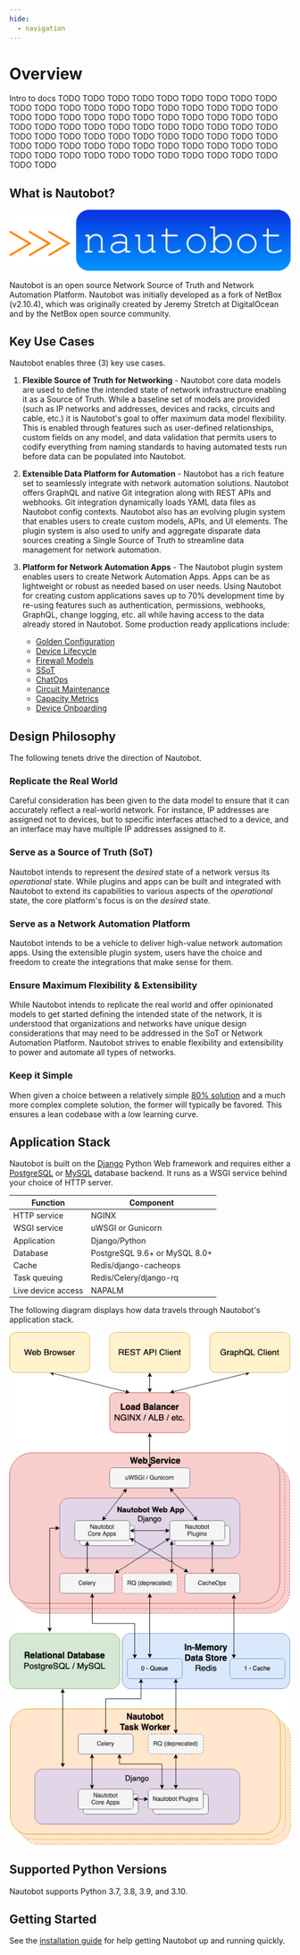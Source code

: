 ```yaml
---
hide:
  - navigation
---
```


# Overview

Intro to docs TODO TODO TODO TODO TODO TODO TODO TODO TODO TODO TODO TODO TODO TODO TODO TODO TODO TODO TODO TODO TODO TODO TODO TODO TODO TODO TODO TODO TODO TODO TODO TODO TODO TODO TODO TODO TODO TODO TODO TODO TODO TODO TODO TODO TODO TODO TODO TODO TODO TODO TODO TODO TODO TODO TODO TODO TODO TODO TODO TODO TODO TODO TODO TODO TODO TODO TODO TODO TODO TODO TODO TODO TODO TODO TODO TODO TODO



## What is Nautobot?

<img src="assets/nautobot_logo.svg" class="logo">

Nautobot is an open source Network Source of Truth and Network Automation Platform. Nautobot was initially developed as a fork of NetBox (v2.10.4), which was originally created by Jeremy Stretch at DigitalOcean and by the NetBox open source community.

## Key Use Cases

Nautobot enables three (3) key use cases.

1. **Flexible Source of Truth for Networking** - Nautobot core data models are used to define the intended state of network infrastructure enabling it as a Source of Truth. While a baseline set of models are provided (such as IP networks and addresses, devices and racks, circuits and cable, etc.) it is Nautobot's goal to offer maximum data model flexibility. This is enabled through features such as user-defined relationships, custom fields on any model, and data validation that permits users to codify everything from naming standards to having automated tests run before data can be populated into Nautobot.

2. **Extensible Data Platform for Automation** - Nautobot has a rich feature set to seamlessly integrate with network automation solutions.  Nautobot offers GraphQL and native Git integration along with REST APIs and webhooks.  Git integration dynamically loads YAML data files as Nautobot config contexts.  Nautobot also has an evolving plugin system that enables users to create custom models, APIs, and UI elements.  The plugin system is also used to unify and aggregate disparate data sources creating a Single Source of Truth to streamline data management for network automation.

3. **Platform for Network Automation Apps** - The Nautobot plugin system enables users to create Network Automation Apps.  Apps can be as lightweight or robust as needed based on user needs.  Using Nautobot for creating custom applications saves up to 70% development time by re-using features such as authentication, permissions, webhooks, GraphQL, change logging, etc. all while having access to the data already stored in Nautobot. Some production ready applications include:

      * [Golden Configuration](https://github.com/nautobot/nautobot-plugin-golden-config)
      * [Device Lifecycle](https://github.com/nautobot/nautobot-plugin-device-lifecycle-mgmt)
      * [Firewall Models](https://github.com/nautobot/nautobot-plugin-firewall-models)
      * [SSoT](https://github.com/nautobot/nautobot-plugin-ssot)
      * [ChatOps](https://github.com/nautobot/nautobot-plugin-chatops)
      * [Circuit Maintenance](https://github.com/nautobot/nautobot-plugin-circuit-maintenance)
      * [Capacity Metrics](https://github.com/nautobot/nautobot-plugin-capacity-metrics)
      * [Device Onboarding](https://github.com/nautobot/nautobot-plugin-device-onboarding)

## Design Philosophy

The following tenets drive the direction of Nautobot.

### Replicate the Real World

Careful consideration has been given to the data model to ensure that it can accurately reflect a real-world network. For instance, IP addresses are assigned not to devices, but to specific interfaces attached to a device, and an interface may have multiple IP addresses assigned to it.

### Serve as a Source of Truth (SoT)

Nautobot intends to represent the _desired_ state of a network versus its _operational_ state. While plugins and apps can be built and integrated with Nautobot to extend its capabilities to various aspects of the _operational_ state, the core platform's focus is on the _desired_ state.

### Serve as a Network Automation Platform

Nautobot intends to be a vehicle to deliver high-value network automation apps.  Using the extensible plugin system, users have the choice and freedom to create the integrations that make sense for them.

### Ensure Maximum Flexibility & Extensibility

While Nautobot intends to replicate the real world and offer opinionated models to get started defining the intended state of the network, it is understood that organizations and networks have unique design considerations that may need to be addressed in the SoT or Network Automation Platform.  Nautobot strives to enable flexibility and extensibility to power and automate all types of networks.

### Keep it Simple

When given a choice between a relatively simple [80% solution](https://en.wikipedia.org/wiki/Pareto_principle) and a much more complex complete solution, the former will typically be favored. This ensures a lean codebase with a low learning curve.

## Application Stack

Nautobot is built on the [Django](https://djangoproject.com/) Python Web framework and requires either a [PostgreSQL](https://www.postgresql.org/) or [MySQL](https://www.mysql.com) database backend. It runs as a WSGI service behind your choice of HTTP server.

| Function           | Component                       |
|--------------------|---------------------------------|
| HTTP service       | NGINX                           |
| WSGI service       | uWSGI or Gunicorn               |
| Application        | Django/Python                   |
| Database           | PostgreSQL 9.6+ or MySQL 8.0+   |
| Cache              | Redis/django-cacheops           |
| Task queuing       | Redis/Celery/django-rq          |
| Live device access | NAPALM                          |

The following diagram displays how data travels through Nautobot's application stack.

![Application stack diagram](./media/nautobot_application_stack_low_level.png "Application stack diagram")

## Supported Python Versions

Nautobot supports Python 3.7, 3.8, 3.9, and 3.10.

## Getting Started

See the [installation guide](installation/index.md) for help getting Nautobot up and running quickly.
